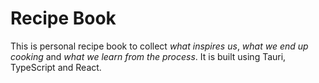 # Recipe Book

This is personal recipe book to collect _what inspires us_, _what we end up cooking_ and _what we learn from the process_.
It is built using Tauri, TypeScript and React.
